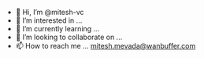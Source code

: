 - 👋 Hi, I’m @mitesh-vc
- 👀 I’m interested in ...
- 🌱 I’m currently learning ...
- 💞️ I’m looking to collaborate on ...
- 📫 How to reach me ... mitesh.mevada@wanbuffer.com

<!---
mitesh-vc/mitesh-vc is a ✨ special ✨ repository because its `README.md` (this file) appears on your GitHub profile.
You can click the Preview link to take a look at your changes.
--->
